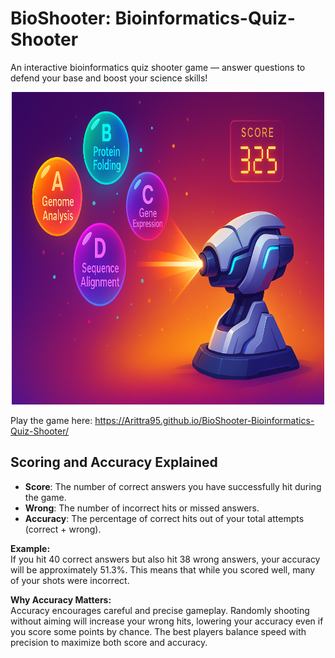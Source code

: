 # BioShooter: Bioinformatics-Quiz-Shooter
An interactive bioinformatics quiz shooter game — answer questions to defend your base and boost your science skills!
<p align="center">
  <img src="https://raw.githubusercontent.com/Arittra95/BioShooter-Bioinformatics-Quiz-Shooter/main/A%20sleek%20futuristic%20t.png" alt="BioShooter Game Preview" width="500" height="500" />
</p>

Play the game here: https://Arittra95.github.io/BioShooter-Bioinformatics-Quiz-Shooter/

## Scoring and Accuracy Explained

- **Score**: The number of correct answers you have successfully hit during the game.
- **Wrong**: The number of incorrect hits or missed answers.
- **Accuracy**: The percentage of correct hits out of your total attempts (correct + wrong).

**Example:**  
If you hit 40 correct answers but also hit 38 wrong answers, your accuracy will be approximately 51.3%. This means that while you scored well, many of your shots were incorrect.

**Why Accuracy Matters:**  
Accuracy encourages careful and precise gameplay. Randomly shooting without aiming will increase your wrong hits, lowering your accuracy even if you score some points by chance. The best players balance speed with precision to maximize both score and accuracy.

